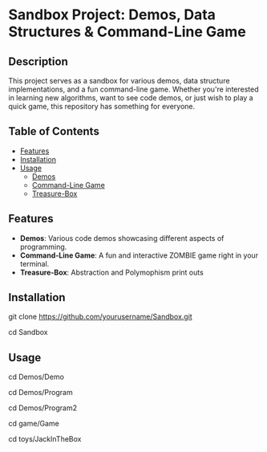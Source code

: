 # Sandbox Project: Demos, Data Structures & Command-Line Game

## Description
This project serves as a sandbox for various demos, data structure implementations, and a fun command-line game. Whether you're interested in learning new algorithms, want to see code demos, or just wish to play a quick game, this repository has something for everyone.

## Table of Contents
- [Features](#features)
- [Installation](#installation)
- [Usage](#usage)
	- [Demos](#demos)
	- [Command-Line Game](#command-line-game)
	- [Treasure-Box](#treasure-box)

## Features
- **Demos**: Various code demos showcasing different aspects of programming.
- **Command-Line Game**: A fun and interactive ZOMBIE game right in your terminal.
- **Treasure-Box**: Abstraction and Polymophism print outs

## Installation
git clone https://github.com/yourusername/Sandbox.git

cd Sandbox

## Usage
cd Demos/Demo

cd Demos/Program

cd Demos/Program2


cd game/Game


cd toys/JackInTheBox

